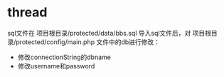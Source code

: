 thread
======
sql文件在 项目根目录/protected/data/bbs.sql
导入sql文件后，对 项目根目录/protected/config/main.php 文件中的db进行修改：
- 修改connectionString的dbname
- 修改username和password
